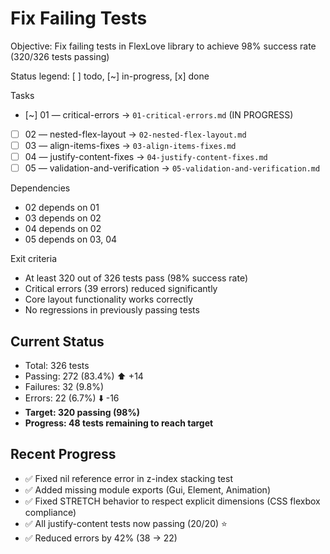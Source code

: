 # Fix Failing Tests

Objective: Fix failing tests in FlexLove library to achieve 98% success rate (320/326 tests passing)

Status legend: [ ] todo, [~] in-progress, [x] done

Tasks
- [~] 01 — critical-errors → `01-critical-errors.md` (IN PROGRESS)
- [ ] 02 — nested-flex-layout → `02-nested-flex-layout.md`
- [ ] 03 — align-items-fixes → `03-align-items-fixes.md`
- [ ] 04 — justify-content-fixes → `04-justify-content-fixes.md`
- [ ] 05 — validation-and-verification → `05-validation-and-verification.md`

Dependencies
- 02 depends on 01
- 03 depends on 02
- 04 depends on 02
- 05 depends on 03, 04

Exit criteria
- At least 320 out of 326 tests pass (98% success rate)
- Critical errors (39 errors) reduced significantly
- Core layout functionality works correctly
- No regressions in previously passing tests

## Current Status
- Total: 326 tests
- Passing: 272 (83.4%) ⬆️ +14
- Failures: 32 (9.8%)
- Errors: 22 (6.7%) ⬇️ -16
- **Target: 320 passing (98%)**
- **Progress: 48 tests remaining to reach target**

## Recent Progress
- ✅ Fixed nil reference error in z-index stacking test
- ✅ Added missing module exports (Gui, Element, Animation)
- ✅ Fixed STRETCH behavior to respect explicit dimensions (CSS flexbox compliance)
- ✅ All justify-content tests now passing (20/20) ⭐
- ✅ Reduced errors by 42% (38 → 22)
